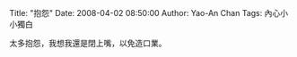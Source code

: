 Title: "抱怨"
Date: 2008-04-02 08:50:00
Author: Yao-An Chan
Tags: 內心小小獨白


<div class='post'>
太多抱怨，我想我還是閉上嘴，以免造口業。</div>
